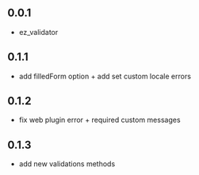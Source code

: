 ## 0.0.1

* ez_validator
## 0.1.1

* add filledForm option + add set custom locale errors
## 0.1.2

* fix web plugin error + required custom messages
## 0.1.3

* add new validations methods
